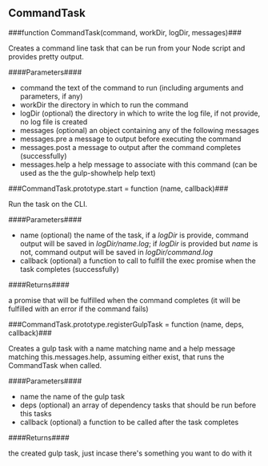 CommandTask
-----------

###function CommandTask(command, workDir, logDir, messages)###

Creates a command line task that can be run from your Node script and provides pretty output.

####Parameters####

* command the text of the command to run (including arguments and parameters, if any)
* workDir the directory in which to run the command
* logDir (optional) the directory in which to write the log file,
if not provide, no log file is created
* messages (optional) an object containing any of the following messages
* messages.pre a message to output before executing the command
* messages.post a message to output after the command completes (successfully)
* messages.help a help message to associate with this command
(can be used as the the gulp-showhelp help text)


###CommandTask.prototype.start = function (name, callback)###

Run the task on the CLI.

####Parameters####

* name (optional) the name of the task, if a _logDir_ is provide, command output will be
saved in _$logDir/$name.log_; if _logDir_ is provided but _name_ is not, command output will be
saved in _$logDir/$command.log_
* callback (optional) a function to call to fulfill the exec promise when the task completes
(successfully)

####Returns####

a promise that will be fulfilled when the command completes
(it will be fulfilled with an error if the command fails)


###CommandTask.prototype.registerGulpTask = function (name, deps, callback)###

Creates a gulp task with a name matching name and a help message matching this.messages.help,
assuming either exist, that runs the CommandTask when called.

####Parameters####

* name the name of the gulp task
* deps (optional) an array of dependency tasks that should be run before this tasks
* callback (optional) a function to be called after the task completes

####Returns####

the created gulp task, just incase there's something you want to do with it
